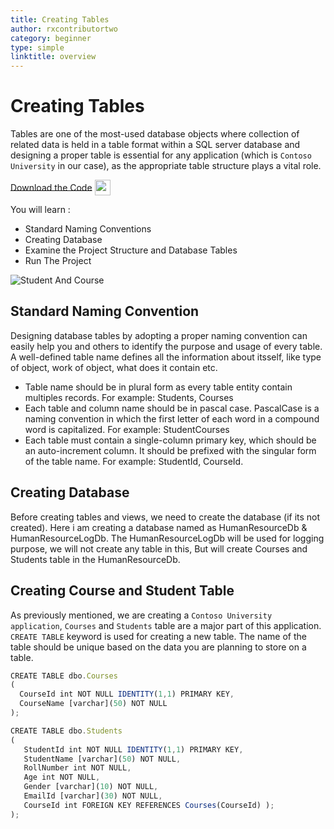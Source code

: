 ```yaml
---
title: Creating Tables
author: rxcontributortwo
category: beginner
type: simple
linktitle: overview
---
```


# Creating Tables
Tables are one of the most-used database objects where collection of related data is held in a table format within a SQL server database and designing a proper table is essential for any application (which is `Contoso University` in our case), as the appropriate table structure plays a vital role. 

<a role="button" target="_blank" class="git-link-button" href="https://github.com/rxweb/RxWebCore/blob/master/src/Samples/AspNetCore/Documentation%20Examples/Tours%20of%20Contoso%20Application/Beginner/ContosoApplication/SQL%20Scripts/main.sql#L1678-L1700" class="git-link-button"><span style="vertical-align: middle">Download the Code</span><img class="_3-99 img" src="https://scontent.famd5-1.fna.fbcdn.net/v/t39.2365-6/21630666_872184906282544_8997395837269049344_n.png?_nc_cat=106&amp;_nc_ohc=ixvAzbNREvgAX9AAb7C&amp;_nc_ht=scontent.famd5-1.fna&amp;oh=738ee91e1ae8331712186222788828a0&amp;oe=5ED55A8A" height="25" alt="" style="vertical-align:middle;margin-left: 4px;max-width: 654px;"></a>

You will learn :

<ul class="bullet-list">
  <li class="overview-nav-item">Standard Naming Conventions</li> 
  <li class="overview-nav-item">Creating Database</li>
  <li class="overview-nav-item">Examine the Project Structure and Database Tables</li>
  <li class="overview-nav-item">Run The Project</li>
</ul>


![Student And Course](Images/student-course.PNG)


## Standard Naming Convention
Designing database tables by adopting a proper naming convention can easily help you and others to identify the purpose and usage of every table. A well-defined table name defines all the information about itsself, like type of object, work of object, what does it contain etc.

<ul class="bullet-list">
  <li>Table name should be in plural form as every table entity contain multiples records. For example: Students, Courses</li> 
  <li>Each table and column name should be in pascal case. PascalCase is a naming convention in which the first letter of each word in a compound word is capitalized. For example: StudentCourses</li>
  <li>Each table must contain a single-column primary key, which should be an auto-increment column. It should be prefixed with the singular form of the table name. For example: StudentId, CourseId.</li>
</ul>

## Creating Database
Before creating tables and views, we need to create the database (if its not created). Here i am creating a database named as HumanResourceDb & HumanResourceLogDb. The HumanResourceLogDb will be used for logging purpose, we will not create any table in this, But will create Courses and Students table in the HumanResourceDb.

## Creating Course and Student Table

As previously mentioned, we are creating a `Contoso University application`, `Courses` and `Students` table are a major part of this application. `CREATE TABLE` keyword is used for creating a new table. The name of the table should be unique based on the data you are planning to store on a table.


````js
CREATE TABLE dbo.Courses
( 
  CourseId int NOT NULL IDENTITY(1,1) PRIMARY KEY,
  CourseName [varchar](50) NOT NULL 
);
````  

````js
CREATE TABLE dbo.Students
(
   StudentId int NOT NULL IDENTITY(1,1) PRIMARY KEY,
   StudentName [varchar](50) NOT NULL,
   RollNumber int NOT NULL,
   Age int NOT NULL,
   Gender [varchar](10) NOT NULL,
   EmailId [varchar](30) NOT NULL,
   CourseId int FOREIGN KEY REFERENCES Courses(CourseId) );  
);
````  